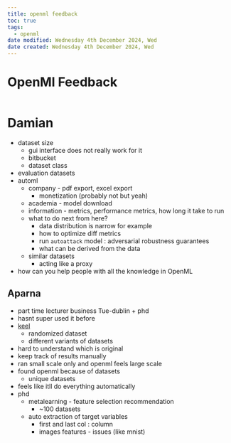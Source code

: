 ```yaml
---
title: openml feedback
toc: true
tags:
  - openml
date modified: Wednesday 4th December 2024, Wed
date created: Wednesday 4th December 2024, Wed
---
```


# OpenMl Feedback
```toc
```
# Damian
- dataset size
	- gui interface does not really work for it
	- bitbucket
	- dataset class
- evaluation datasets
- automl
	- company - pdf export, excel export
		- monetization (probably not but yeah)
	- academia - model download
	- information - metrics, performance metrics, how long it take to run
	- what to do next from here?
		- data distribution is narrow for example
		- how to optimize diff metrics
		- run `autoattack` model : adversarial robustness guarantees
		- what can be derived from the data
	- similar datasets
		- acting like a proxy
- how can you help people with all the knowledge in OpenML
## Aparna
- part time lecturer business Tue-dublin + phd
- hasnt super used it before
- [keel](https://sci2s.ugr.es/keel/datasets.php)
	- randomized dataset
	- different variants of datasets
- hard to understand which is original
- keep track of results manually
- ran small scale only and openml feels large scale
- found openml because of datasets
	- unique datasets
- feels like itll do everything automatically
- phd 
	- metalearning - feature selection recommendation
		- ~100 datasets
	- auto extraction of target variables
		- first and last col : column
		- images features - issues (like mnist)